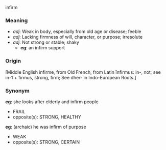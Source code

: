 infirm
### Meaning
+ _adj_: Weak in body, especially from old age or disease; feeble
+ _adj_: Lacking firmness of will, character, or purpose; irresolute
+ _adj_: Not strong or stable; shaky
    + __eg__: an infirm support

### Origin

[Middle English infirme, from Old French, from Latin īnfirmus: in-, not; see in-1 + firmus, strong, firm; See dher- in Indo-European Roots.]

### Synonym

__eg__: she looks after elderly and infirm people

+ FRAIL
+ opposite(s): STRONG, HEALTHY

__eg__: (archaic) he was infirm of purpose

+ WEAK
+ opposite(s): STRONG, CERTAIN


